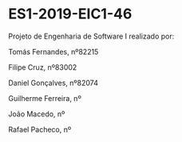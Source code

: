 # ES1-2019-EIC1-46

Projeto de Engenharia de Software I realizado por:

Tomás Fernandes, nº82215

Filipe Cruz, nº83002

Daniel Gonçalves, nº82074

Guilherme Ferreira, nº

João Macedo, nº

Rafael Pacheco, nº

